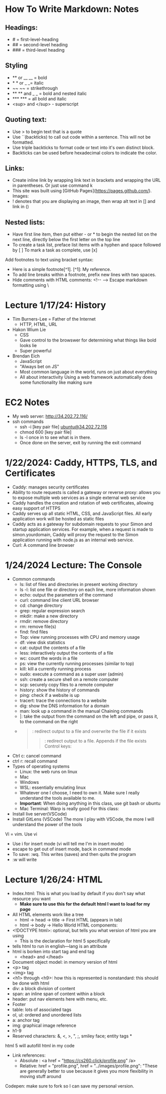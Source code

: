 # How To Write Markdown: Notes

## Headings:
* \# = first-level-heading
* \## = second-level heading
* \### = third-level heading
## Styling
* ** or __ __ = bold
* \* \* or _ _= italic
* ~~ ~~ = strikethrough
* ** ** and _ _ = bold and nested italic
* *** *** = all bold and italic
* \<sup> and \</sup> - superscript
## Quoting text:
* Use > to begin text that is a quote
* Use ``(backticks) to call out code within a sentence. This will not be formatted. 
* Use triple backticks to format code or text into it's own distinct block. 
* Backticks can be used before hexadecimal colors to indicate the color. 
## Links:
* Create inline link by wrapping link text in brackets and wrapping the URL in parentheses. Or just use command k
* This site was built using \[GitHub Pages](https://pages.github.com/).
Images: 
* ! denotes that you are displaying an image, then wrap alt text in [] and link in ()
## Nested lists:
* Have first line item, then put either \- or \* to begin the nested list on the next line, directly below the first letter on the top line 
* To create a task list, preface list items with a hyphen and space followed by \[ ]
To mark a task as complete, use \[x]

Add footnotes to text using bracket syntax:
* Here is a simple footnote\[^1].
\[^1]: My reference. 
* To add line breaks within a footnote, prefix new lines with two spaces. 
* Hide comments with HTML comments: \<!--     \-->
Escape markdown formatting using \\


# Lecture 1/17/24: History

* Tim Burners-Lee = Father of the Internet
  * HTTP, HTML, URL
* Hakon Wium Lie
  * CSS
  * Gave control to the browswer for determining what things like bold looks lie
  * Super powerful
* Brendan Eich
  * JavaScript
  * "Always bet on JS"
  * Most common language in the world, runs on just about everything
  * All about interactivity
Using a web framework automatically does some functionality like making sure

# EC2 Notes

* My web server: http://34.202.72.116/
* ssh commands
  * ssh -i [key pair file] ubuntu@34.202.72.116
  * chmod 600 [key pair file]
  * ls -l once in to see what is in there. 
  * Once done on the server, exit by running the exit command
 
# 1/22/2024: Caddy, HTTPS, TLS, and Certificates
* Caddy: manages security certificates
* Ability to route requests is called a gateway or reverse proxy: allows you to expose multiple web services as a single external web service
* Caddy handles the creation and rotation of web certificates, allowing easy support of HTTPS
* Caddy serves up all static HTML, CSS, and JavaScript files. All early application work will be hosted as static files
* Caddy acts as a gateway for subdomain requests to your Simon and startup application services. For example, when a request is made to simon.yourdomain, Caddy will proxy the request to the Simon application running with node.js as an internal web service.
* Curl: A command line browser

# 1/24/2024 Lecture: The Console
* Common commands
  * ls: list of files and directories in present working directory
  * ls -l: list one file or directory on each line, more information shown
  * echo: output the parameters of the command
  * curl: command line client URL browser
  * cd: change directory
  * grep: regular expression search
  * mkdir: make a new directory
  * rmdir: remove directory
  * rm: remove file(s)
  * find: find files
  * Top: view running processes with CPU and memory usage
  * df: view disk statistics
  * cat: output the contents of a file
  * less: interactively output the contents of a file
  * wc: count the words in a file
  * ps: view the currently running processes (similar to top)
  * kill: kill a currently running process
  * sudo: execute a command as a super user (admin)
  * ssh: create a secure shell on a remote computer
  * scp: securely copy files to a remote computer
  * history: show the history of commands
  * ping: check if a website is up
  * tracert: trace the connections to a website
  * dig: show the DNS information for a domain
  * man: look up a command in the manual
Chaining commands
  * |: take the output from the command on the left and pipe, or pass it, to the command on the right
  * >: redirect output to a file and overwrite the file if it exists
    >>: redirect output to a file. Appends if the file exists
Control keys:
* Ctrl c: cancel command
* ctrl r: recall command
* Types of operating systems
  * Linux: the web runs on linux
  * Mac
  * Windows
  * WSL: essentially emulating linux
  * Whatever one I choose, I need to own it. Make sure I really understand the tools available to me.
  * **Important**: When doing anything in this class, use git bash or ubuntu
  * Mac Terminal: Warp is really good
For this class:
* Install live server(VSCode)
* Install GitLens (VSCode)
The more I play with VSCode, the more I will understand the power of the tools

Vi = vim. Use vi
* Use i for insert mode (vi will tell me I'm in insert mode)
* escape to get out of insert mode, back in command mode
* To save: :wq. This writes (saves) and then quits the program
* :w will write

# Lecture 1/26/24: HTML
* Index.html: This is what you load by default if you don't say what resource you want
  * **Make sure to use this for the default html I want to load for my page**
* All HTML elements work like a tree
  * html -> head -> title -> First HTML (appears in tab)
  * html -> body -> Hello World
HTML components:
* \<!DOCTYPE html>: optional, but tells you what version of html you are using
  * This is the declaration for html 5 specifically
* <html lang="en"> tells html to run in english—lang is an attribute
* html is borken into start tag and end tag
  * \<head> and \</head>
* Document object model: in memory version of html
* \<p> tag
* \<img> tag
* \<h1> through \<h9>: how this is represented is nonstandard: this should be done with html
* div: a block division of content
* span: an inline span of content within a block
* header: put nav elements here with menu, etc.
* Footer
* table: lots of associated tags
* ol, ul: ordered and unordered lists
* a: anchor tag
* img: graphical image reference
* h1-9
* Reserved characters: &, <, >, ", ;, smiley face; entity tags
  * 

html 5 will autofill html in my code

* Link references:
  * Absolute : \<a href = "https://cs260.click/profile.png" /a>
  * Relative: href = "profile.png", href = "../images/profile.png": "These are generally better to use because it gives you more flexibility in moving stuff around
 
Codepen: make sure to fork so I can save my personal version. 

